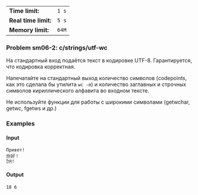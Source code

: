 |                      |       |
|----------------------|-------|
| **Time limit:**      | `1 s` |
| **Real time limit:** | `5 s` |
| **Memory limit:**    | `64M` |


### Problem sm06-2: c/strings/utf-wc

На стандартный вход подаётся текст в кодировке UTF-8. Гарантируется, что кодировка корректная.

Напечатайте на стандартный выход количество символов (codepoints, как это сделала бы утилита `wc
-m`) и количество заглавных и строчных символов кириллического алфавита во входном тексте.

Не используйте функции для работы с широкими символами (getwchar, getwc, fgetws и др.)

### Examples

#### Input

    
    
    Привет!
    你好！
    ਹੈਲੋ!

#### Output

    
    
    18 6

